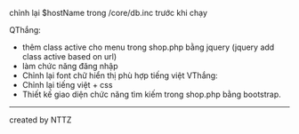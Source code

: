 ﻿chỉnh lại $hostName trong /core/db.inc trước khi chạy

QThắng:
- thêm class active cho menu trong shop.php bằng jquery
(jquery add class active based on url)
- làm chức năng đăng nhập
- Chỉnh lại font chữ hiển thị phù hợp tiếng việt
VThắng:
- Chỉnh lại tiếng việt + css
- Thiết kế giao diện chức năng tìm kiếm trong shop.php bằng bootstrap.
----------------------------------------------------------
created by NTTZ
